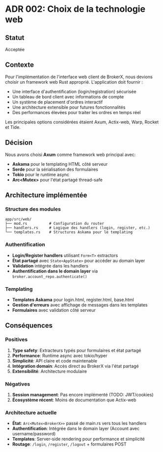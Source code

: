 # ADR 002: Choix de la technologie web

## Statut

Acceptée

## Contexte

Pour l'implémentation de l'interface web client de BrokerX, nous devions choisir un framework web Rust approprié. L'application doit fournir :

- Une interface d'authentification (login/registration) sécurisée
- Un tableau de bord client avec informations de compte
- Un système de placement d'ordres interactif
- Une architecture extensible pour futures fonctionnalités
- Des performances élevées pour traiter les ordres en temps réel

Les principales options considérées étaient Axum, Actix-web, Warp, Rocket et Tide.

## Décision

Nous avons choisi **Axum** comme framework web principal avec:

- **Askama** pour le templating HTML côté serveur
- **Serde** pour la sérialisation des formulaires
- **Tokio** pour le runtime async
- **Arc<Mutex<BrokerX>>** pour l'état partagé thread-safe

## Architecture implémentée

### Structure des modules

```
app/src/web/
├── mod.rs          # Configuration du router
├── handlers.rs     # Logique des handlers (login, register, etc.)
└── templates.rs    # Structures Askama pour le templating
```

### Authentification

- **Login/Register handlers** utilisant `Form<T>` extractors
- **État partagé** avec `State<AppState>` pour accéder au domain layer
- **Validation** intégrée dans les handlers
- **Authentification dans le domain layer** via `broker.account_repo.authenticate()`

### Templating

- **Templates Askama** pour login.html, register.html, base.html
- **Gestion d'erreurs** avec affichage de messages dans les templates
- **Formulaires** avec validation côté serveur

## Conséquences

### Positives

1. **Type safety**: Extracteurs typés pour formulaires et état partagé
2. **Performance**: Runtime async avec tokio/hyper
3. **Simplicité**: API claire et code maintenable
4. **Intégration domain**: Accès direct au BrokerX via l'état partagé
5. **Extensibilité**: Architecture modulaire

### Négatives

1. **Session management**: Pas encore implémenté (TODO: JWT/cookies)
2. **Écosystème récent**: Moins de documentation que Actix-web

### Architecture actuelle

- **État**: `Arc<Mutex<BrokerX>>` passé de main.rs vers tous les handlers
- **Authentification**: Intégrée dans le domain layer (Account avec username/password)
- **Templates**: Server-side rendering pour performance et simplicité
- **Routage**: `/login`, `/register`, `/logout` + formulaires POST

